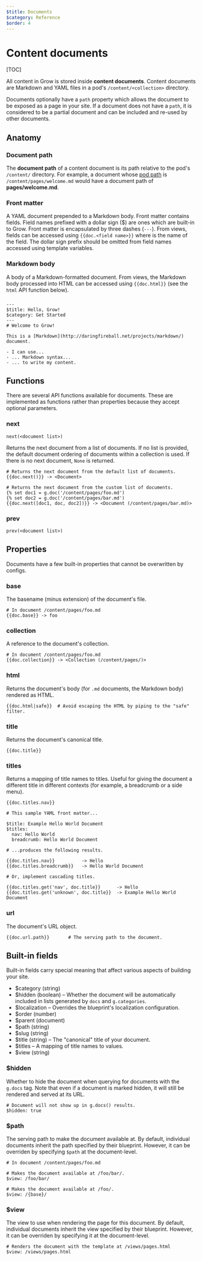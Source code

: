 ```yaml
---
$title: Documents
$category: Reference
$order: 4
---
```


# Content documents

[TOC]

All content in Grow is stored inside __content documents__. Content documents are Markdown and YAML files in a pod's `/content/<collection>` directory.

Documents optionally have a `path` property which allows the document to be exposed as a page in your site. If a document does not have a `path`, it is considered to be a partial document and can be included and re-used by other documents.

## Anatomy

### Document path

The __document path__ of a content document is its path relative to the pod's `/content/` directory. For example, a document whose [pod path](#) is `/content/pages/welcome.md` would have a document path of __pages/welcome.md__.

### Front matter

A YAML document prepended to a Markdown body. Front matter contains fields. Field names prefixed with a dollar sign ($) are ones which are built-in to Grow. Front matter is encapsulated by three dashes (`---`). From views, fields can be accessed using `{{doc.<field name>}}` where <field name> is the name of the field. The dollar sign prefix should be omitted from field names accessed using template variables.

### Markdown body

A body of a Markdown-formatted document. From views, the Markdown body processed into HTML can be accessed using `{{doc.html}}` (see the `html` API function below).

###

    ---
    $title: Hello, Grow!
    $category: Get Started
    ---
    # Welcome to Grow!

    This is a [Markdown](http://daringfireball.net/projects/markdown/) document.

    - I can use...
    - ... Markdown syntax...
    - ... to write my content.

## Functions

There are several API functions available for documents. These are implemented as functions rather than properties because they accept optional parameters.

### next

`next(<document list>)`

Returns the next document from a list of documents. If no list is provided, the default document ordering of documents within a collection is used. If there is no next document, `None` is returned.

    # Returns the next document from the default list of documents.
    {{doc.next()}} -> <Document>

    # Returns the next document from the custom list of documents.
    {% set doc1 = g.doc('/content/pages/foo.md')
    {% set doc2 = g.doc('/content/pages/bar.md')
    {{doc.next([doc1, doc, doc2])}} -> <Document (/content/pages/bar.md)>

### prev

`prev(<document list>)`

## Properties

Documents have a few built-in properties that cannot be overwritten by configs.

### base

The basename (minus extension) of the document's file.

    # In document /content/pages/foo.md
    {{doc.base}} -> foo

### collection

A reference to the document's collection.

    # In document /content/pages/foo.md
    {{doc.collection}} -> <Collection (/content/pages/)>

### html

Returns the document's body (for `.md` documents, the Markdown body) rendered as HTML.

    {{doc.html|safe}}  # Avoid escaping the HTML by piping to the "safe" filter.

### title

Returns the document's canonical title.

    {{doc.title}}

### titles

Returns a mapping of title names to titles. Useful for giving the document a different title in different contexts (for example, a breadcrumb or a side menu).

    {{doc.titles.nav}}

    # This sample YAML front matter...

    $title: Example Hello World Document
    $titles:
      nav: Hello World
      breadcrumb: Hello World Document

    # ...produces the following results.

    {{doc.titles.nav}}          -> Hello
    {{doc.titles.breadcrumb}}   -> Hello World Document

    # Or, implement cascading titles.

    {{doc.titles.get('nav', doc.title}}      -> Hello
    {{doc.titles.get('unknown', doc.title}}  -> Example Hello World Document

### url

The document's URL object.

    {{doc.url.path}}       # The serving path to the document.

## Built-in fields

Built-in fields carry special meaning that affect various aspects of building your site.

- $category (string)
- $hidden (boolean) – Whether the document will be automatically included in lists generated by `docs` and `g.categories`.
- $localization – Overrides the blueprint's localization configuration.
- $order (number)
- $parent (document)
- $path (string)
- $slug (string)
- $title (string) – The "canonical" title of your document.
- $titles – A mapping of title names to values.
- $view (string)

### $hidden

Whether to hide the document when querying for documents with the `g.docs` tag. Note that even if a document is marked hidden, it will still be rendered and served at its URL.

    # Document will not show up in g.docs() results.
    $hidden: true

### $path

The serving path to make the document available at. By default, individual documents inherit the path specified by their blueprint. However, it can be overriden by specifying `$path` at the document-level.

    # In document /content/pages/foo.md

    # Makes the document available at /foo/bar/.
    $view: /foo/bar/

    # Makes the document available at /foo/.
    $view: /{base}/

### $view

The view to use when rendering the page for this document. By default, individual documents inherit the view specified by their blueprint. However, it can be overriden by specifying it at the document-level.

    # Renders the document with the template at /views/pages.html
    $view: /views/pages.html

<!--

## Custom fields
## Document forms

When adding or editing content documents using a UI (and when validatindocuments) forms describing the content document's structure can be automatically generated by inspecting both the document and its blueprint.

### Fields inherited from blueprints

Input fields will be created for each field present in the document's blueprint. All documents in the same collection will inherit fields from the collection's blueprint.

### Document-specific fields

Documents can also specify their own fields if a specific document has more content than other documents within the same collection. Simply add a new field to the document's front matter to use it.

`/content/people/_blueprint.yaml`

    title: People
    view: /views/people.html

    fields:

    - name:
        title: Name
        type: text
    - age:
        title: Age
        type: number
    - color:
        title: Favorite colors
        type: color
        multiple: yes

`/content/people/john.md`

    ---
    $title: John

    name: John Smith
    age: 25
    color: rgb(0, 0, 128)
    ---
    This is the bio for John. It's Markdown-formatted, but it's so short that doesn't really matter.
    -->
